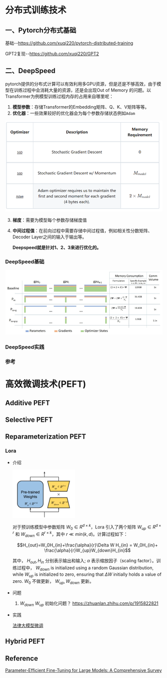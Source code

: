 # 分布式训练技术

## 一、Pytorch分布式基础

基础--https://github.com/xuqi220/pytorch-distributed-training

GPT2复现--https://github.com/xuqi220/GPT2

## 二、DeepSpeed
pytorch提供的分布式计算可以有效利用多GPU资源，但是还是不够高效，由于模型在训练过程中会消耗大量的资源，还是会出现Out of Memory 的问题。以Transformer为例模型训练过程内存的占用来自哪里呢：

1. **模型参数**：存储Transformer的Embedding矩阵、Q、K、V矩阵等等。
2. **优化器**：一些效果较好的优化器会为每个参数存储状态例如`Adam`
  <img src="./asset/optimizer_mem.png">

3. **梯度**：需要为模型每个参数存储梯度值
4. **中间过程值**：在前向过程中需要存储中间过程值，例如相关性分数矩阵、Decoder Layer之间的输入于输出等。

    **Deepspeed就是针对1、2、3来进行优化的。**

### DeepSpeed基础

  <img src="./asset/ds_mem.png">

### DeepSpeed实践

### 参考
  

# 高效微调技术(PEFT)

## Additive PEFT

## Selective PEFT

## Reparameterization PEFT

### Lora
* 介绍
  
    <img src="./asset/lora.png" style="width:200px">
  
  对于预训练模型中参数矩阵 $W_0\in R^{d\times k}$，Lora 引入了两个矩阵 $W_{up}\in R^{d\times r}$ 和 $W_{down}\in R^{r\times k}$，其中 $r\ll min(k,d)$。计算过程如下：

    $$H_{out}=W_0H_{in}+\frac{\alpha}{r}\Delta W H_{in} = W_0H_{in}+ \frac{\alpha}{r}W_{up}W_{down}H_{in}$$
    
    其中， $H_{out},H_{in}$ 分别表示输出和输入; $\alpha$ 表示缩放因子（scaling factor）。训练过程中， $W_{down}$ is initialized using a random Gaussian distribution, while $W_{up}$ is initialized to zero, ensuring that $\Delta W$ initially holds a value of zero. $W_0$ 不做更新， $W_{up}, W_{down}$ 更新。
* 问题
  
  1.  $W_{down}$ $W_{up}$ 初始化问题？
   https://zhuanlan.zhihu.com/p/1915822821
* 实践
  
  [法律大模型微调](https://github.com/xuqi220/QLaw)
  

## Hybrid PEFT

## Reference
[Parameter-Efficient Fine-Tuning for Large Models: A Comprehensive Survey](https://openreview.net/forum?id=lIsCS8b6zj)
